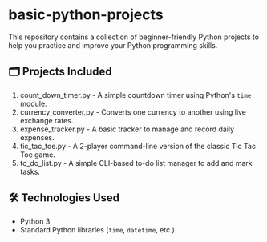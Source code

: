# basic-python-projects


This repository contains a collection of beginner-friendly Python projects to help you practice and improve your Python programming skills.

## 🗂️ Projects Included

1. count_down_timer.py - A simple countdown timer using Python's `time` module.
2. currency_converter.py - Converts one currency to another using live exchange rates.
3. expense_tracker.py - A basic tracker to manage and record daily expenses.
4. tic_tac_toe.py - A 2-player command-line version of the classic Tic Tac Toe game.
5. to_do_list.py - A simple CLI-based to-do list manager to add and mark tasks.

## 🛠️ Technologies Used

- Python 3
- Standard Python libraries (`time`, `datetime`, etc.)

